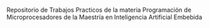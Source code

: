 Repositorio de Trabajos Practicos de la materia Programación de Microprocesadores de la Maestría en Inteligencia Artificial Embebida
